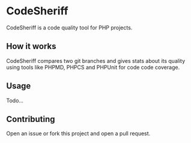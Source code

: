 # CodeSheriff

CodeSheriff is a code quality tool for PHP projects.

## How it works

CodeSheriff compares two git branches and gives stats about its quality
using tools like PHPMD, PHPCS and PHPUnit for code code coverage.

## Usage

Todo...

## Contributing

Open an issue or fork this project and open a pull request.
